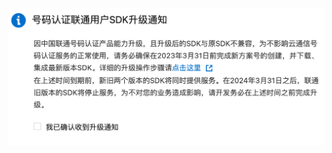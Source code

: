 <img src="assets/描述.assets/image-20240226093214098.png" alt="image-20240226093214098" style="zoom: 67%;" />




















